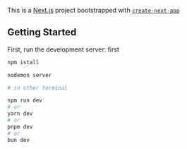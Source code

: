 This is a [Next.js](https://nextjs.org) project bootstrapped with [`create-next-app`](https://nextjs.org/docs/app/api-reference/cli/create-next-app)

## Getting Started

First, run the development server:
first 

```bash
npm istall 

nodemon server

# in other terminal  

npm run dev
# or
yarn dev
# or
pnpm dev
# or
bun dev
```

